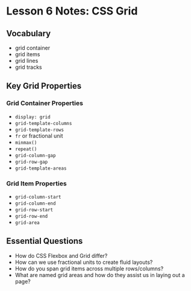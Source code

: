 # Lesson 6 Notes: CSS Grid

## Vocabulary
* grid container
* grid items
* grid lines
* grid tracks

## Key Grid Properties
### Grid Container Properties
* `display: grid`
* `grid-template-columns`
* `grid-template-rows`
* `fr` or fractional unit
* `minmax()`
* `repeat()`
* `grid-column-gap`
* `grid-row-gap`
* `grid-template-areas`

### Grid Item Properties
* `grid-column-start`
* `grid-column-end`
* `grid-row-start`
* `grid-row-end`
* `grid-area`

## Essential Questions
* How do CSS Flexbox and Grid differ?
* How can we use fractional units to create fluid layouts?
* How do you span grid items across multiple rows/columns?
* What are named grid areas and how do they assist us in laying out a page?

